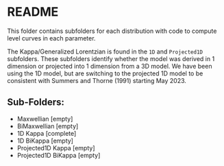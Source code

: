 # README
This folder contains subfolders for each distribution with code to compute level curves in each parameter. 

The Kappa/Generalized Lorentzian is found in the `1D` and `Projected1D` subfolders. These subfolders identify whether the model was derived in 1 dimension or projected into 1 dimension from a 3D model. We have been using the 1D model, but are switching to the projected 1D model to be consistent with Summers and Thorne (1991) starting May 2023.

## Sub-Folders:
- Maxwellian [empty]
- BiMaxwellian [empty]
- 1D Kappa [complete]
- 1D BiKappa [empty]
- Projected1D Kappa [empty]
- Projected1D BiKappa [empty]
